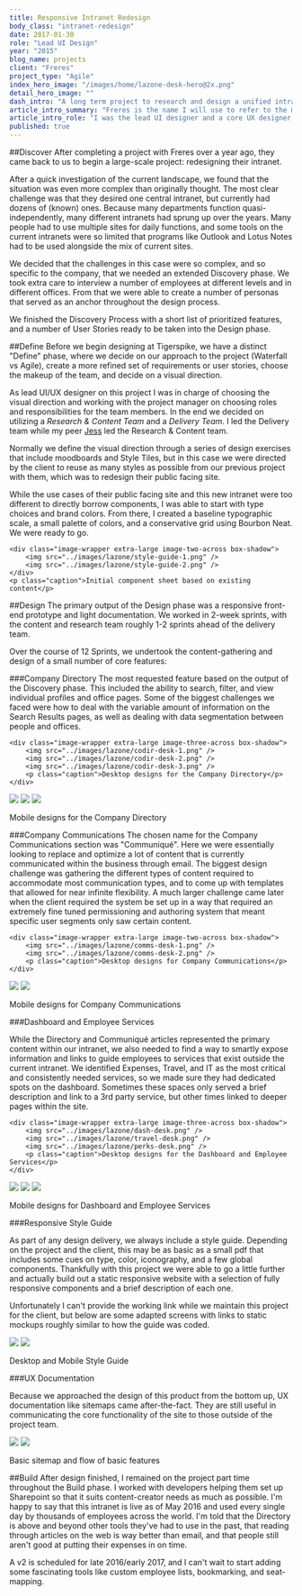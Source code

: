 ```yaml
---
title: Responsive Intranet Redesign
body_class: "intranet-redesign"
date: 2017-01-30  
role: "Lead UI Design"  
year: "2015"  
blog_name: projects  
client: "Freres"  
project_type: "Agile"  
index_hero_image: "/images/home/lazone-desk-hero@2x.png"  
detail_hero_image: ""  
dash_intro: "A long term project to research and design a unified intranet service for a global investment firm"  
article_intro_summary: "Freres is the name I will use to refer to the multinational financial firm that I extensively worked with while at Tigerspike. They came to us with a complicated problem in 2015: Begin the process of uniting and redesigning dozens of intranets scattered throughout departments around the world."  
article_intro_role: "I was the lead UI designer and a core UX designer from project start to finish"  
published: true
---
```


##Discover
After completing a project with Freres over a year ago, they came back to us to begin a large-scale project: redesigning their intranet.

After a quick investigation of the current landscape, we found that the situation was even more complex than originally thought. The most clear challenge was that they desired one central intranet, but currently had dozens of (known) ones. Because many departments function quasi-independently, many different intranets had sprung up over the years. Many people had to use multiple sites for daily functions, and some tools on the current intranets were so limited that programs like Outlook and Lotus Notes had to be used alongside the mix of current sites.

We decided that the challenges in this case were so complex, and so specific to the company, that we needed an extended Discovery phase. We took extra care to interview a number of employees at different levels and in different offices. From that we were able to create a number of personas that served as an anchor throughout the design process.

We finished the Discovery Process with a short list of prioritized features, and a number of User Stories ready to be taken into the Design phase.


##Define
Before we begin designing at Tigerspike, we have a distinct "Define" phase, where we decide on our approach to the project (Waterfall vs Agile), create a more refined set of requirements or user stories, choose the makeup of the team, and decide on a visual direction.

As lead UI/UX designer on this project I was in charge of choosing the visual direction and working with the project manager on choosing roles and responsibilities for the team members. In the end we decided on utilizing a *Research & Content Team* and a *Delivery Team*. I led the Delivery team while my peer [Jess](http://www.jessdale.com/) led the Research & Content team.

Normally we define the visual direction through a series of design exercises that include moodboards and Style Tiles, but in this case we were directed by the client to reuse as many styles as possible from our previous project with them, which was to redesign their public facing site.

While the use cases of their public facing site and this new intranet were too different to directly borrow components, I was able to start with type choices and brand colors. From there, I created a baseline typographic scale, a small palette of colors, and a conservative grid using Bourbon Neat. We were ready to go.

<div class="gray-bg-wrapper">

    <div class="image-wrapper extra-large image-two-across box-shadow">
        <img src="../images/lazone/style-guide-1.png" />
        <img src="../images/lazone/style-guide-2.png" />
    </div>
    <p class="caption">Initial component sheet based on existing content</p>
</div>

##Design
The primary output of the Design phase was a responsive front-end prototype and light documentation. We worked in 2-week sprints, with the content and research team roughly 1-2 sprints ahead of the delivery team.

Over the course of 12 Sprints, we undertook the content-gathering and design of a small number of core features:

###Company Directory
The most requested feature based on the output of the Discovery phase. This included the ability to search, filter, and view individual profiles and office pages. Some of the biggest challenges we faced were how to deal with the variable amount of information on the Search Results pages, as well as dealing with data segmentation between people and offices.

<div class="gray-bg-wrapper">

    <div class="image-wrapper extra-large image-three-across box-shadow">
        <img src="../images/lazone/codir-desk-1.png" />
        <img src="../images/lazone/codir-desk-2.png" />
        <img src="../images/lazone/codir-desk-3.png" />
        <p class="caption">Desktop designs for the Company Directory</p>
    </div>
</div>

<div class="image-wrapper image-three-across box-shadow gray-bg">
    <img src="../images/lazone/codir-mobile-1.png" />
    <img src="../images/lazone/codir-mobile-2.png" />
    <img src="../images/lazone/codir-mobile-3.png" />
    <p class="caption">Mobile designs for the Company Directory</p>
</div>

###Company Communications
The chosen name for the Company Communications section was "Communiqué". Here we were essentially looking to replace and optimize a lot of content that is currently communicated within the business through email. The biggest design challenge was gathering the different types of content required to accommodate most communication types, and to come up with templates that allowed for near infinite flexibility. A much larger challenge came later when the client required the system be set up in a way that required an extremely fine tuned permissioning and authoring system that meant specific user segments only saw certain content.

<div class="gray-bg-wrapper">

    <div class="image-wrapper extra-large image-two-across box-shadow">
        <img src="../images/lazone/comms-desk-1.png" />
        <img src="../images/lazone/comms-desk-2.png" />
        <p class="caption">Desktop designs for Company Communications</p>
    </div>
</div>


<div class="image-wrapper small image-two-across box-shadow gray-bg">
    <img src="../images/lazone/comms-mobile-1.png" />
    <img src="../images/lazone/comms-mobile-2.png" />
    <p class="caption">Mobile designs for Company Communications</p>
</div>

###Dashboard and Employee Services

While the Directory and Communiqué articles represented the primary content within our intranet, we also needed to find a way to smartly expose information and links to guide employees to services that exist outside the current intranet. We identified Expenses, Travel, and IT as the most critical and consistently needed services, so we made sure they had dedicated spots on the dashboard. Sometimes these spaces only served a brief description and link to a 3rd party service, but other times linked to deeper pages within the site.

<div class="gray-bg-wrapper">

    <div class="image-wrapper extra-large image-three-across box-shadow">
        <img src="../images/lazone/dash-desk.png" />
        <img src="../images/lazone/travel-desk.png" />
        <img src="../images/lazone/perks-desk.png" />
        <p class="caption">Desktop designs for the Dashboard and Employee Services</p>
    </div>
</div>


<div class="image-wrapper image-three-across box-shadow gray-bg">
    <img src="../images/lazone/dash-mobile.png" />
    <img src="../images/lazone/travel-mobile.png" />
    <img src="../images/lazone/perks-mobile.png" />
    <p class="caption">Mobile designs for Dashboard and Employee Services</p>
</div>


###Responsive Style Guide

As part of any design delivery, we always include a style guide. Depending on the project and the client, this may be as basic as a small pdf that includes some cues on type, color, iconography, and a few global components. Thankfully with this project we were able to go a little further and actually build out a static responsive website with a selection of fully responsive components and a brief description of each one.

Unfortunately I can't provide the working link while we maintain this project for the client, but below are some adapted screens with links to static mockups roughly similar to how the guide was coded.

<div class="image-wrapper large image-two-across--large-small box-shadow gray-bg">
    <a href="../images/lazone/desktop.live-style-guide.jpg"><img src="../images/lazone/desk.style-guide-preview.jpg" /></a>
    <a href="../images/lazone/mobile.live-style-guide.jpg"><img src="../images/lazone/mobile.style-guide-preview.jpg" /></a>
    <p class="caption">Desktop and Mobile Style Guide</p>
</div>

###UX Documentation

Because we approached the design of this product from the bottom up, UX documentation like sitemaps came after-the-fact. They are still useful in communicating the core functionality of the site to those outside of the project team.

<div class="image-wrapper extra-large box-shadow gray-bg">
    <img src="../images/lazone/sitemap.png" />
    <img src="../images/lazone/core-features.jpg" />
    <p class="caption">Basic sitemap and flow of basic features</p>
</div>


##Build
After design finished, I remained on the project part time throughout the Build phase. I worked with developers helping them set up Sharepoint so that it suits content-creator needs as much as possible. I'm happy to say that this intranet is live as of May 2016 and used every single day by thousands of employees across the world. I'm told that the Directory is above and beyond other tools they've had to use in the past, that reading through articles on the web is way better than email, and that people still aren't good at putting their expenses in on time.

A v2 is scheduled for late 2016/early 2017, and I can't wait to start adding some fascinating tools like custom employee lists, bookmarking, and seat-mapping.
